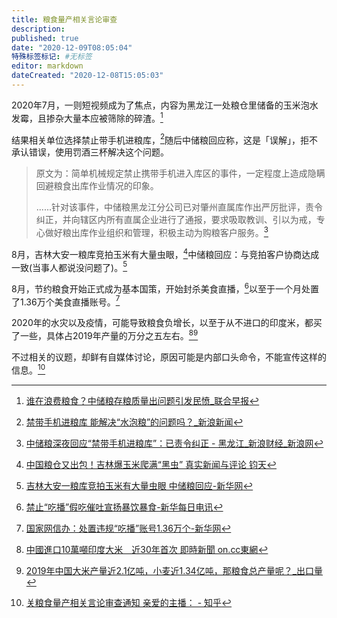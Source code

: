 ```yaml
---
title: 粮食量产相关言论审查
description:
published: true
date: "2020-12-09T08:05:04"
特殊标签标记: #无标签
editor: markdown
dateCreated: "2020-12-08T15:05:03"
---
```


2020年7月，一则短视频成为了焦点，内容为黑龙江一处粮仓里储备的玉米泡水发霉，且掺杂大量本应被筛除的碎渣。[^20201001095639]

[^20201001095639]: [谁在浪费粮食？中储粮存粮质量出问题引发民愤_联合早报](https://web.archive.org/web/20201001095639/http://www.uzaobao.com/shiju/20200901/77257.html)

结果相关单位选择禁止带手机进粮库，[^20201208152924]随后中储粮回应称，这是「误解」，拒不承认错误，使用罚酒三杯解决这个问题。

[^20201208152924]: [禁带手机进粮库 能解决“水泡粮”的问题吗？_新浪新闻](https://web.archive.org/web/20201208152924/https://news.sina.com.cn/c/2020-08-04/doc-iivhvpwx9055580.shtml)

> 原文为：简单机械规定禁止携带手机进入库区的事件，一定程度上造成隐瞒回避粮食出库作业情况的印象。
>
> ......针对该事件，中储粮黑龙江分公司已对肇州直属库作出严厉批评，责令纠正，并向辖区内所有直属企业进行了通报，要求吸取教训、引以为戒，专心做好粮出库作业组织和管理，积极主动为购粮客户服务。[^20200807090748]

[^20200807090748]: [中储粮深夜回应“禁带手机进粮库”：已责令纠正 - 黑龙江_新浪财经_新浪网](https://web.archive.org/web/20200807090748/https://finance.sina.com.cn/chanjing/gsnews/2020-08-03/doc-iivhvpwx8848642.shtml)

8月，吉林大安一粮库竞拍玉米有大量虫眼，[^20201208152842]中储粮回应：与竞拍客户协商达成一致(当事人都说没问题了)。[^20200912225722]

[^20201208152842]: [中国粮仓又出包！吉林爆玉米爬满“黑虫”  真实新闻与评论 钧天](https://web.archive.org/web/20201208152842/https://5455.org/news/244441.html)

[^20200912225722]: [吉林大安一粮库竞拍玉米有大量虫眼 中储粮回应-新华网](https://web.archive.org/web/20200912225722/http://www.xinhuanet.com/local/2020-08/30/c_1126431039.htm)

8月，节约粮食开始正式成为基本国策，开始封杀美食直播，[^20201208153843]以至于一个月处置了1.36万个美食直播账号。[^20201208154834]

[^20201208153843]: [禁止“吃播”假吃催吐宣扬暴饮暴食-新华每日电讯](https://web.archive.org/web/20201208153843/http://www.xinhuanet.com//mrdx/2020-08/15/c_139291616.htm)

[^20201208154834]: [国家网信办：处置违规“吃播”账号1.36万个-新华网](https://web.archive.org/web/20201208154834/http://www.xinhuanet.com/food/2020-09/04/c_1126451314.htm)

2020年的水灾以及疫情，可能导致粮食负增长，以至于从不进口的印度米，都买了一些，具体占2019年产量的万分之五左右。[^20201208150251][^pvnIb]

[^20201208150251]: [中國進口10萬噸印度大米　近30年首次 即時新聞 on.cc東網](https://web.archive.org/web/20201208150251/https://hk.on.cc/hk/bkn/cnt/cnnews/20201205/bkn-20201205093851148-1205_00952_001.html)

[^pvnIb]: [2019年中国大米产量近2.1亿吨，小麦近1.34亿吨，那粮食总产量呢？_出口量](https://archive.is/pvnIb "https://www.sohu.com/a/361136291_100110525")

不过相关的议题，却鲜有自媒体讨论，原因可能是内部口头命令，不能宣传这样的信息。[^ylgUN]

[^ylgUN]: [关粮食量产相关言论审查通知 亲爱的主播： - 知乎](https://archive.is/ylgUN "https://zhuanlan.zhihu.com/p/321958261")

<!--
+ [用数据辟谣！中国进口印度十万吨大米，印媒称中国或遭遇粮食危机__财经头条](https://web.archive.org/web/20201208150252/https://cj.sina.com.cn/articles/view/6237772252/173ccd9dc020014ve8 "https://archive.is/FKK1i")
+ [越南优势不再！30年来首次，中国将从印度进口大米_出口国](https://archive.is/wvhIG "https://www.sohu.com/a/436258625_194632")
+ [国家储备玉米被水泡？如何消除“粮仓又着火”担忧_问题](https://archive.is/TKy2i "https://www.sohu.com/a/407373753_665455")
+ [禁浪費！中國1.36 萬「吃播」帳號遭刪 - 自由財經](https://web.archive.org/web/20200907071121/https://ec.ltn.com.tw/article/breakingnews/3284033)
-->
